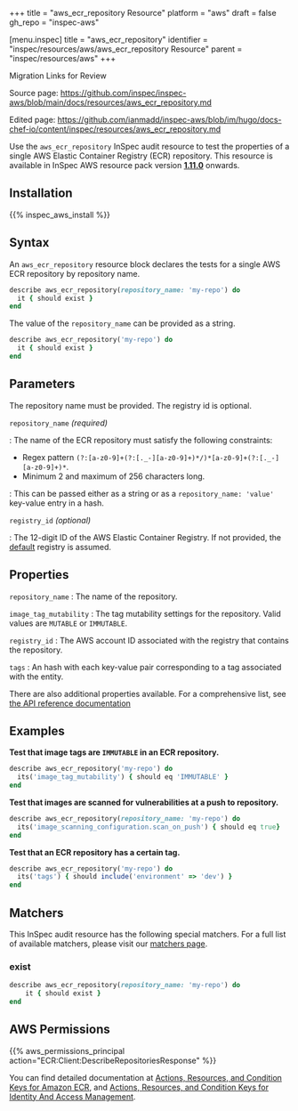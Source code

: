 +++
title = "aws_ecr_repository Resource"
platform = "aws"
draft = false
gh_repo = "inspec-aws"

[menu.inspec]
title = "aws_ecr_repository"
identifier = "inspec/resources/aws/aws_ecr_repository Resource"
parent = "inspec/resources/aws"
+++

<div class="admonition-note">
<p class="admonition-note-title">Migration Links for Review</p>
<div class="admonition-note-text">
<p>Source page: <a href="https://github.com/inspec/inspec-aws/blob/main/docs/resources/aws_ecr_repository.md">https://github.com/inspec/inspec-aws/blob/main/docs/resources/aws_ecr_repository.md</a></p>
<p>Edited page: <a href="https://github.com/ianmadd/inspec-aws/blob/im/hugo/docs-chef-io/content/inspec/resources/aws_ecr_repository.md">https://github.com/ianmadd/inspec-aws/blob/im/hugo/docs-chef-io/content/inspec/resources/aws_ecr_repository.md</a></p>
</div>
</div>


Use the `aws_ecr_repository` InSpec audit resource to test the properties of a single AWS Elastic Container Registry (ECR) repository.
This resource is available in InSpec AWS resource pack version **[1.11.0](https://github.com/inspec/inspec-aws/releases/tag/v1.11.0)** onwards.

## Installation

{{% inspec_aws_install %}}

## Syntax

An `aws_ecr_repository` resource block declares the tests for a single AWS ECR repository by repository name.

```ruby
describe aws_ecr_repository(repository_name: 'my-repo') do
  it { should exist }
end
```

The value of the `repository_name` can be provided as a string.  

```ruby
describe aws_ecr_repository('my-repo') do
  it { should exist }
end
```

## Parameters

The repository name must be provided. The registry id is optional.

`repository_name` _(required)_

: The name of the ECR repository must satisfy the following constraints:
  - Regex pattern `(?:[a-z0-9]+(?:[._-][a-z0-9]+)*/)*[a-z0-9]+(?:[._-][a-z0-9]+)*`.
  - Minimum 2 and maximum of 256 characters long.

: This can be passed either as a string or as a `repository_name: 'value'` key-value entry in a hash.

`registry_id` _(optional)_

: The 12-digit ID of the AWS Elastic Container Registry. If not provided, the [default](https://docs.aws.amazon.com/AmazonECR/latest/APIReference/API_DescribeRepositories.html) registry is assumed.  

## Properties

`repository_name`
: The name of the repository.

`image_tag_mutability`
: The tag mutability settings for the repository. Valid values are `MUTABLE` or `IMMUTABLE`.

`registry_id`
: The AWS account ID associated with the registry that contains the repository.

`tags`
: An hash with each key-value pair corresponding to a tag associated with the entity.

There are also additional properties available. For a comprehensive list, see [the API reference documentation](https://docs.aws.amazon.com/AmazonECR/latest/APIReference/API_Repository.html)

## Examples

**Test that image tags are `IMMUTABLE` in an ECR repository.**

```ruby
describe aws_ecr_repository('my-repo') do
  its('image_tag_mutability') { should eq 'IMMUTABLE' }
end
```

**Test that images are scanned for vulnerabilities at a push to repository.**

```ruby
describe aws_ecr_repository(repository_name: 'my-repo') do
  its('image_scanning_configuration.scan_on_push') { should eq true}
end
```

**Test that an ECR repository has a certain tag.**

```ruby
describe aws_ecr_repository('my-repo') do
  its('tags') { should include('environment' => 'dev') }
end
```

## Matchers

This InSpec audit resource has the following special matchers. For a full list of available matchers, please visit our [matchers page](https://www.inspec.io/docs/reference/matchers/).


### exist

```ruby
describe aws_ecr_repository(repository_name: 'my-repo') do
    it { should exist }
end
```

## AWS Permissions

{{% aws_permissions_principal action="ECR:Client:DescribeRepositoriesResponse" %}}

You can find detailed documentation at [Actions, Resources, and Condition Keys for Amazon ECR](https://docs.aws.amazon.com/AmazonECR/latest/APIReference/API_Operations.html), and [Actions, Resources, and Condition Keys for Identity And Access Management](https://docs.aws.amazon.com/IAM/latest/UserGuide/list_identityandaccessmanagement.html).
